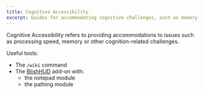 ```yaml
---
title: Cognitive Accessibility
excerpt: Guides for accommodating cognitive challenges, such as memory, processing speed, etc
---
```


Cognitive Accessibility refers to providing accommodations to issues such as processing speed, memory or other cognition-related challenges.

Useful tools:

- The `/wiki` command
- The [BlishHUD](https://blishhud.com) add-on with:
  - the notepad module
  - the pathing module
    
